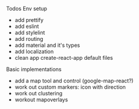 Todos
Env setup
- add prettify
- add eslint
- add stylelint
- add routing
- add material and it's types
- add localization
- clean app create-react-app default files

Basic implementations
- add a map tool and control (google-map-react?)
- work out custom markers: icon with direction
- work out clustering
- workout mapoverlays